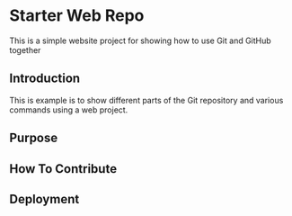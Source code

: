 # Starter Web Repo

This is a simple website project for 
showing how to use Git and GitHub together

## Introduction

This is example is to show different parts 
of the Git repository and various commands
using a web project.

## Purpose

## How To Contribute

## Deployment